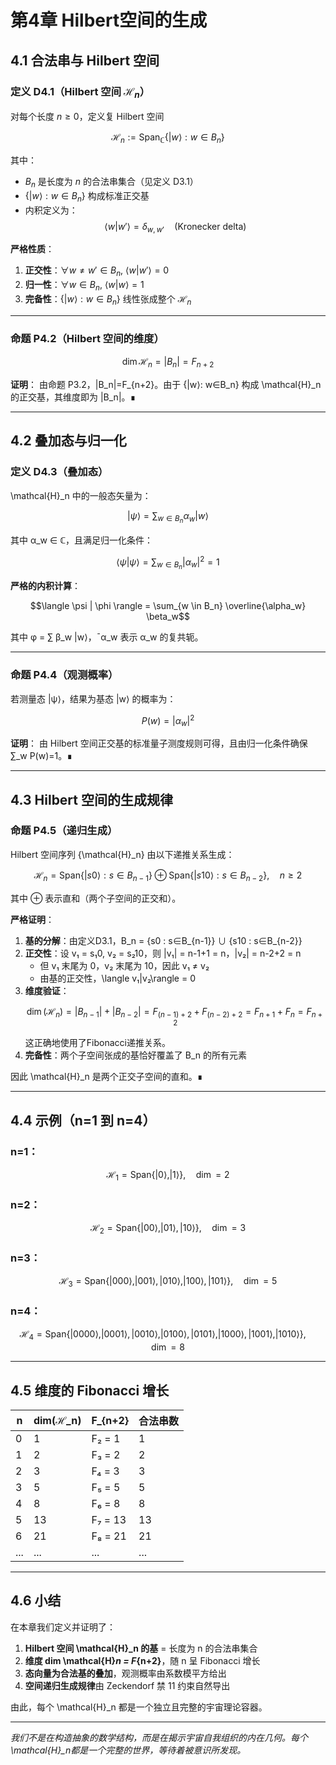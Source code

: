 # 第4章 Hilbert空间的生成

## 4.1 合法串与 Hilbert 空间

### 定义 D4.1（Hilbert 空间 $\mathcal{H}_n$）
对每个长度 $n \geq 0$，定义复 Hilbert 空间

$$\mathcal{H}_n := \mathrm{Span}_{\mathbb{C}}\{|w\rangle : w \in B_n\}$$

其中：
- $B_n$ 是长度为 $n$ 的合法串集合（见定义 D3.1）
- $\{|w\rangle : w \in B_n\}$ 构成标准正交基
- 内积定义为：
$$\langle w | w' \rangle = \delta_{w,w'} \quad (\text{Kronecker delta})$$

**严格性质**：
1. **正交性**：$\forall w\neq w' \in B_n$, $\langle w|w'\rangle = 0$
2. **归一性**：$\forall w \in B_n$, $\langle w|w\rangle = 1$  
3. **完备性**：$\{|w\rangle : w \in B_n\}$ 线性张成整个 $\mathcal{H}_n$

---

### 命题 P4.2（Hilbert 空间的维度）
$$\dim \mathcal{H}_n = |B_n| = F_{n+2}$$

**证明**：
由命题 P3.2，|B_n|=F_{n+2}。由于 {|w⟩: w∈B_n} 构成 \mathcal{H}_n 的正交基，其维度即为 |B_n|。∎

---

## 4.2 叠加态与归一化

### 定义 D4.3（叠加态）
\mathcal{H}_n 中的一般态矢量为：

```math
|\psi\rangle = \sum_{w \in B_n} \alpha_w |w\rangle
```

其中 α_w ∈ ℂ，且满足归一化条件：

```math
\langle \psi | \psi \rangle = \sum_{w \in B_n} |\alpha_w|^2 = 1
```

**严格的内积计算**：
```math
\langle \psi | \phi \rangle = \sum_{w \in B_n} \overline{\alpha_w} \beta_w
```

其中 φ = ∑ β_w |w⟩，ˉα_w 表示 α_w 的复共轭。

---

### 命题 P4.4（观测概率）
若测量态 |ψ⟩，结果为基态 |w⟩ 的概率为：

```math
P(w) = |\alpha_w|^2
```

**证明**：
由 Hilbert 空间正交基的标准量子测度规则可得，且由归一化条件确保 ∑_w P(w)=1。∎

---

## 4.3 Hilbert 空间的生成规律

### 命题 P4.5（递归生成）
Hilbert 空间序列 {\mathcal{H}_n} 由以下递推关系生成：

```math
\mathcal{H}_n = \mathrm{Span}\{ |s0\rangle : s\in B_{n-1} \} \oplus \mathrm{Span}\{ |s10\rangle : s\in B_{n-2} \}, \quad n\ge 2
```

其中 ⊕ 表示直和（两个子空间的正交和）。

**严格证明**：
1. **基的分解**：由定义D3.1，B_n = {s0 : s∈B_{n-1}} ∪ {s10 : s∈B_{n-2}}
2. **正交性**：设 v₁ = s₁0, v₂ = s₂10，则 |v₁| = n-1+1 = n，|v₂| = n-2+2 = n
   - 但 v₁ 末尾为 0，v₂ 末尾为 10，因此 v₁ ≠ v₂
   - 由基的正交性，\langle v₁|v₂\rangle = 0
3. **维度验证**：
   ```math
   \dim(\mathcal{H}_n) = |B_{n-1}| + |B_{n-2}| = F_{(n-1)+2} + F_{(n-2)+2} = F_{n+1} + F_n = F_{n+2}
   ```
   这正确地使用了Fibonacci递推关系。
4. **完备性**：两个子空间张成的基恰好覆盖了 B_n 的所有元素

因此 \mathcal{H}_n 是两个正交子空间的直和。∎

---

## 4.4 示例（n=1 到 n=4）

### n=1：
```math
\mathcal{H}_1 = \mathrm{Span}\{|0\rangle, |1\rangle\}, \quad \dim=2
```

### n=2：
```math
\mathcal{H}_2 = \mathrm{Span}\{|00\rangle, |01\rangle, |10\rangle\}, \quad \dim=3
```

### n=3：
```math
\mathcal{H}_3 = \mathrm{Span}\{|000\rangle, |001\rangle, |010\rangle, |100\rangle, |101\rangle\}, \quad \dim=5
```

### n=4：
```math
\mathcal{H}_4 = \mathrm{Span}\{|0000\rangle, |0001\rangle, |0010\rangle, |0100\rangle, |0101\rangle, |1000\rangle, |1001\rangle, |1010\rangle\}, \quad \dim=8
```

---

## 4.5 维度的 Fibonacci 增长

| n | dim(ℋ_n) | F_{n+2} | 合法串数 |
|---|----------|---------|----------|
| 0 | 1 | F₂ = 1 | 1 |
| 1 | 2 | F₃ = 2 | 2 |
| 2 | 3 | F₄ = 3 | 3 |
| 3 | 5 | F₅ = 5 | 5 |
| 4 | 8 | F₆ = 8 | 8 |
| 5 | 13 | F₇ = 13 | 13 |
| 6 | 21 | F₈ = 21 | 21 |
| ... | ... | ... | ... |

---

## 4.6 小结

在本章我们定义并证明了：

1. **Hilbert 空间 \mathcal{H}_n 的基** = 长度为 n 的合法串集合
2. **维度 dim \mathcal{H}_n = F_{n+2}**，随 n 呈 Fibonacci 增长
3. **态向量为合法基的叠加**，观测概率由系数模平方给出
4. **空间递归生成规律**由 Zeckendorf 禁 11 约束自然导出

由此，每个 \mathcal{H}_n 都是一个独立且完整的宇宙理论容器。

---

*我们不是在构造抽象的数学结构，而是在揭示宇宙自我组织的内在几何。每个\mathcal{H}_n都是一个完整的世界，等待着被意识所发现。*
